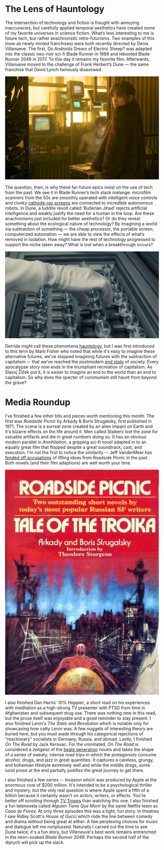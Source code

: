 # The Lens of Hauntology

The intersection of technology and fiction is fraught with annoying inaccuracies, but carefully applied temporal aesthetics have created some of my favorite universes in science fiction. What’s less interesting to me is future tech, but rather anachronistic retro-futurisms. Two  examples of this (now as newly minted franchises) were both recently directed by Denis Villanueve. The first, Do Androids Dream of Electric Sheep? was adapted into the classic neo-noir sci-fi Blade Runner in 1989 and rebooted Blade Runner 2049 in 2017. To this day it remains my favorite film. Afterwards, Villanueve moved to the challenge of Frank Herbert’s Dune — the same franchise that David Lynch famously disavowed.

![CRT monitors in Blade Runner 2049. Sales of this type of monitor peaked over a decade  before the release of the film, yet it's set far in the future.](crts.jpeg)

The question, then, is why these far-future epics insist on the use of tech from the past. We see it in Blade Runner’s tech stack melange: microfilm scanners from the 50s are smoothly operated with intelligent voice controls and clunky [cathode-ray screens](https://en.wikipedia.org/wiki/Cathode-ray_tube) are connected to incredible autonomous robots. In Dune, a luddite revolt called  ‘Butlerian Jihad’ rejects artificial intelligence and weakly justify the need for a human in the loop. Are these anachronisms just included for better aesthetics? Or do they reveal something about the ecological nature of technology? By imagining a world via subtraction of something — the cheap processor, the portable screen, computerized automation — we are able to view the effects of what’s removed in isolation. How might have the rest of technology progressed to support the niche taken away? What is lost when a breakthrough occurs?

![Hypothetical optical memory spheres in Blade Runner 2049](spheres.jpg)

Derrida might call these phenomena [hauntology](https://en.wikipedia.org/wiki/Hauntology), but I was first introduced to this term by Mark Fisher who noted that while it's easy to imagine these alternative futures, we've stopped imagining futures with the subtraction of capitalism -- that we've reached the postmodern [end state](https://en.wikipedia.org/wiki/End_of_history) of society. Every apocalypse story now ends in the triumphant recreation of capitalism. As Slavoj Žižek put it, it is easier to imagine an end to the world than an end to capitalism. So why does the specter of communism still haunt from beyond the grave?

# Media Roundup
I've finished a few other bits and pieces worth mentioning this month. The first was *Roadside Picnic* by Arkady & Boris Strugatsky, first published in 1971. The scene is a surreal zone created by an alien impact on Earth and it's bizarre effects on the life around it. Men called Stalkers loot the zone for valuable artifacts and die in great numbers doing so. It has an obvious modern parallel in *Annihilation*, a gripping sci-fi novel adapted in to an equally great film that flopped despite a great soundtrack, cast, and execution. I'm not the first to notice the similarity -- Jeff VanderMeer has [fended off accusations](https://twitter.com/jeffvandermeer/status/754674019174060032) of lifting ideas from Roadside Picnic in the past. Both novels (and their film adaptions) are well worth your time.

![Arkady & Boris Strugatsky's Roadside Picnic](picnic.jpg)

I also finished Dan Harris' *10% Happier*, a short read on his experiences with meditation as a high-strung TV presenter with PTSD from time in Afghanistan and subsequent drug use. There was nothing new in this read, but the prose itself was enjoyable and a good reminder to stay present. I also finished Lenin's *The State and Revolution* which is notable only for showcasing how catty Lenin was. A few nuggets of interesting theory are buried here, but you must wade through his categorical rejections of "reactionary" socialists in Germany, Russia, and abroad. Lastly, I finished *On The Road* by Jack Kerouac. For the uninitiated, *On The Road* is considered a zeitgeist of the [beats generation](https://en.wikipedia.org/wiki/Beat_Generation) novels and takes the shape of a series of sweaty, intense road trips in which the protagonists consume alcohol, drugs, and jazz in great quantities. It captures a careless, grungy, and bohemian lifestyle extremely well and while the middle drags, some lucid prose at the end partially justifies the great journey to get there.

I also finished a few series -- *Invasion* which was produced by Apple at the enormous cost of $200 million. It's intended to be a psychological thriller and mystery, but the only real question is where Apple spent a fifth of a billion because it certainly wasn't on actors, writers, or effects. You're better off scrolling through [TV Tropes](https://tvtropes.org/) than watching this one. I also finished a fun telenovela called *Alguien Tiene Que Morir* by the same Netflix team as *Casa de Flores*. At only three episodes this was a tight, fun story. In theatres I saw Ridley Scott's *House of Gucci* which rode the line between comedy and drama without being great at either. A few perplexing choices for music and dialogue left me nonplussed. Naturally I carved out the time to see Dune twice; it's a fun story, but Villeneuve's best work remains entrenched in the neon-soaked *Blade Runner 2049*. Perhaps the second half of the diptych will pick up the slack.